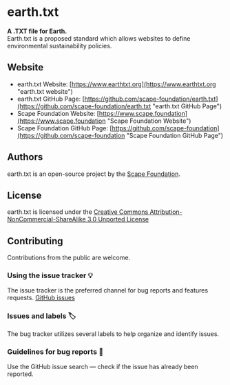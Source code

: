 # earth.txt


**A .TXT file for Earth.**\
Earth.txt is a proposed standard which allows websites to define environmental sustainability policies.


## Website

- earth.txt Website: [https://www.earthtxt.org](https://www.earthtxt.org "earth.txt website")
- earth.txt GitHub Page: [https://github.com/scape-foundation/earth.txt](https://github.com/scape-foundation/earth.txt "earth.txt GitHub Page")
- Scape Foundation Website: [https://www.scape.foundation](https://www.scape.foundation "Scape Foundation Website")
- Scape Foundation GitHub Page: [https://github.com/scape-foundation](https://github.com/scape-foundation "Scape Foundation GitHub Page")


## Authors

earth.txt is an open-source project by the [Scape Foundation](https://www.scape.foundation "Scape Foundation website").



## License

earth.txt is licensed under the [Creative Commons Attribution-NonCommercial-ShareAlike 3.0 Unported License](https://creativecommons.org/licenses/by-nc-sa/3.0/ "Creative Commons Attribution-NonCommercial-ShareAlike 3.0 Unported License")




## Contributing

Contributions from the public are welcome.

### Using the issue tracker 💡

The issue tracker is the preferred channel for bug reports and features requests. [GitHub issues](https://github.com/scape-foundation/earth.txt/issues)

### Issues and labels 🏷

The bug tracker utilizes several labels to help organize and identify issues.

### Guidelines for bug reports 🐛

Use the GitHub issue search — check if the issue has already been reported.
